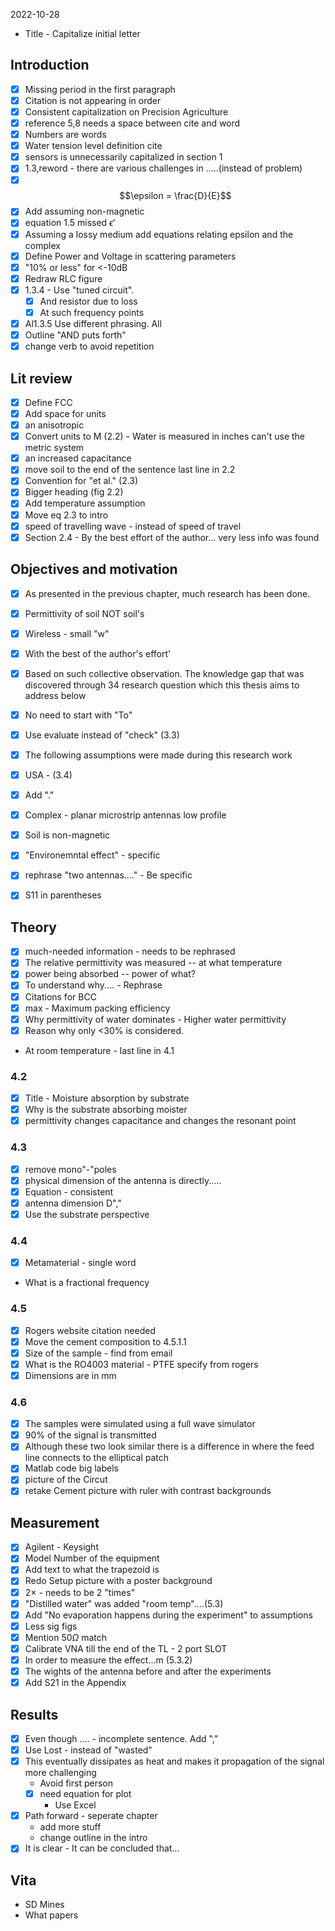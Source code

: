 2022-10-28

- Title - Capitalize initial letter
## Introduction
- [x] Missing period in the first paragraph
- [x] Citation is not appearing in order
- [x] Consistent capitalization on Precision Agriculture
- [x] reference 5,8 needs a space between cite and word
- [x] Numbers are words
- [x] Water tension level definition cite
- [x] sensors is unnecessarily capitalized in section 1
- [x] 1.3,reword - there are various challenges in .....(instead of problem)
- [x] $$\epsilon  = \frac{D}{E}$$
- [x] Add assuming non-magnetic 
- [x] equation 1.5 missed $\epsilon'$
- [x] Assuming a lossy medium add equations relating epsilon and the complex 
- [x] Define Power and Voltage in scattering parameters
- [x] "10% or less" for <-10dB 
- [x] Redraw RLC figure
- [x] 1.3.4 - Use "tuned circuit".
	- [x] And resistor due to loss
	- [x] At such frequency points
- [x] Al1.3.5 Use different phrasing. All 
- [x] Outline "AND puts forth"
- [x] change verb to avoid repetition 

## Lit review
- [x] Define FCC
- [x] Add space for units
- [x] an anisotropic
- [x] Convert units to M (2.2) - Water is measured in inches can't use the metric system
- [x] an increased capacitance
- [x] move soil to the end of the sentence last line in 2.2
- [x] Convention for "et al." (2.3)
- [x] Bigger heading (fig 2.2)
- [x] Add temperature assumption
- [x] Move eq 2.3 to intro
- [x] speed of travelling wave - instead of speed of travel
- [x] Section 2.4 - By the best effort of the author... very less info was found

## Objectives and motivation
- [x] As presented in the previous chapter, much research has been done. 
- [x] Permittivity of soil NOT soil's
- [x] Wireless - small "w"
- [x] With the best of the author's effort'
- [x] Based on such collective observation. The knowledge gap that was discovered through 34 research question which this thesis aims to address below


- [x] No need to start with "To"
- [x] Use evaluate instead of "check" (3.3)
- [x] The following assumptions were made during this research work

- [x] USA - (3.4)
- [x] Add "."
- [x] Complex - planar microstrip antennas low profile
- [x] Soil is non-magnetic

- [x] "Environemntal effect" - specific
- [x] rephrase "two antennas...." - Be specific
- [x] S11 in parentheses

## Theory
- [x] much-needed information - needs to be rephrased
- [x] The relative permittivity was measured -- at what temperature
- [x] power being absorbed -- power of what?
- [x] To understand why.... - Rephrase 
- [x] Citations for BCC
- [x] max - Maximum packing efficiency
- [x] Why permittivity of water dominates - Higher water permittivity
- [x] Reason why only <30% is considered.
- At room temperature - last line in 4.1
### 4.2
- [x] Title - Moisture absorption by substrate
- [x] Why is the substrate absorbing moister
- [x] permittivity changes capacitance and changes the resonant point
### 4.3
- [x] remove mono"-"poles
- [x] physical dimension of the antenna is directly.....
- [x] Equation - consistent
- [x] antenna dimension D","
- [x] Use the substrate perspective
### 4.4
- [x] Metamaterial - single word
- What is a fractional frequency
### 4.5 
- [x] Rogers website citation needed
- [x] Move the cement composition to 4.5.1.1
- [x] Size of the sample - find from email
- [x] What is the RO4003 material - PTFE specify from rogers 
- [x] Dimensions are in mm
### 4.6
- [x] The samples were simulated using a full wave simulator
- [x] 90% of the signal is transmitted 
- [x] Although these two look similar there is a difference in where the feed line connects to the elliptical patch
- [x] Matlab code big labels
- [x] picture of the Circut
- [x] retake Cement picture with ruler with contrast backgrounds
## Measurement
- [x] Agilent - Keysight
- [x] Model Number of the equipment
- [x] Add text to what the trapezoid is
- [x] Redo Setup picture with a poster background
- [x] $2\times$ - needs to be 2 "times"
- [x] "Distilled water" was added "room temp"....(5.3)
- [x] Add "No evaporation happens during the experiment" to assumptions
- [x] Less sig figs
- [x] Mention 50$\Omega$ match
- [x] Calibrate VNA till the end of the TL - 2 port SLOT
- [x] In order to measure the effect...m (5.3.2)
- [x] The wights of the antenna before and after the experiments 
- [x] Add S21 in the Appendix

## Results
- [x] Even though .... - incomplete sentence. Add ","
- [x] Use Lost - instead of "wasted"
- [x] This eventually dissipates as heat and makes it propagation of the signal more challenging
  - Avoid first person
  - [x] need equation for plot 
	  - Use Excel
- [x] Path forward - seperate chapter
	- add more stuff
	- change outline in the intro
- [x]  It is clear - It can be concluded that...

## Vita
- SD Mines
- What papers